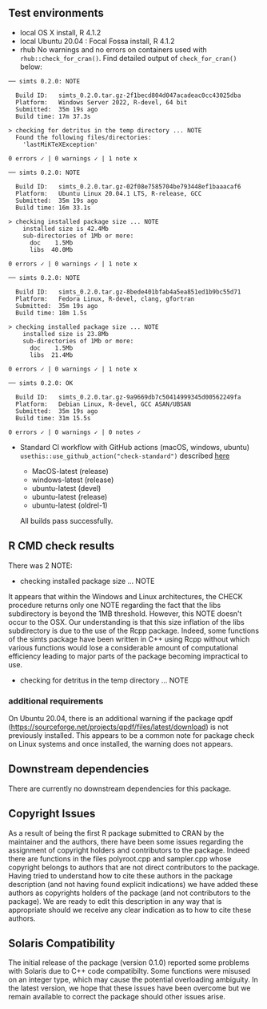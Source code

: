 ## Test environments 

* local OS X install, R 4.1.2
* local Ubuntu 20.04 : Focal Fossa install, R 4.1.2 
* rhub
  No warnings and no errors on containers used with `rhub::check_for_cran()`.
  Find detailed output of `check_for_cran()` below:

```
── simts 0.2.0: NOTE

  Build ID:   simts_0.2.0.tar.gz-2f1becd804d047acadeac0cc43025dba
  Platform:   Windows Server 2022, R-devel, 64 bit
  Submitted:  35m 19s ago
  Build time: 17m 37.3s

> checking for detritus in the temp directory ... NOTE
  Found the following files/directories:
    'lastMiKTeXException'

0 errors ✓ | 0 warnings ✓ | 1 note x

── simts 0.2.0: NOTE

  Build ID:   simts_0.2.0.tar.gz-02f08e7585704be793448ef1baaacaf6
  Platform:   Ubuntu Linux 20.04.1 LTS, R-release, GCC
  Submitted:  35m 19s ago
  Build time: 16m 33.1s

> checking installed package size ... NOTE
    installed size is 42.4Mb
    sub-directories of 1Mb or more:
      doc    1.5Mb
      libs  40.0Mb

0 errors ✓ | 0 warnings ✓ | 1 note x

── simts 0.2.0: NOTE

  Build ID:   simts_0.2.0.tar.gz-8bede401bfab4a5ea851ed1b9bc55d71
  Platform:   Fedora Linux, R-devel, clang, gfortran
  Submitted:  35m 19s ago
  Build time: 18m 1.5s

> checking installed package size ... NOTE
    installed size is 23.8Mb
    sub-directories of 1Mb or more:
      doc    1.5Mb
      libs  21.4Mb

0 errors ✓ | 0 warnings ✓ | 1 note x

── simts 0.2.0: OK

  Build ID:   simts_0.2.0.tar.gz-9a9669db7c50414999345d00562249fa
  Platform:   Debian Linux, R-devel, GCC ASAN/UBSAN
  Submitted:  35m 19s ago
  Build time: 31m 15.5s

0 errors ✓ | 0 warnings ✓ | 0 notes ✓

```

* Standard CI workflow with GitHub actions (macOS, windows, ubuntu) `usethis::use_github_action("check-standard")` described [here](https://github.com/r-lib/actions/tree/master/examples)
  - MacOS-latest (release)
  - windows-latest (release)
  - ubuntu-latest (devel)
  - ubuntu-latest (release)
  - ubuntu-latest (oldrel-1)
  
  All builds pass successfully.

## R CMD check results

There was 2 NOTE:

* checking installed package size ... NOTE
  
It appears that within the Windows and Linux architectures, the CHECK procedure returns only one NOTE regarding the fact that the libs subdirectory is beyond the 1MB threshold. However, this NOTE doesn't occur to the OSX. Our understanding is that this size inflation of the libs subdirectory is due to the use of the Rcpp package. Indeed, some functions of the simts package have been written in C++ using Rcpp without which various functions would lose a considerable amount of computational efficiency leading to major parts of the package becoming impractical to use.

* checking for detritus in the temp directory ... NOTE


### additional requirements

On Ubuntu 20.04, there is an additional warning if the package qpdf (https://sourceforge.net/projects/qpdf/files/latest/download) is not previously installed. This appears to be a common note for package check on Linux systems and once installed, the warning does not appears.


## Downstream dependencies

There are currently no downstream dependencies for this package.


## Copyright Issues

As a result of being the first R package submitted to CRAN by the maintainer and the authors, there have been some issues regarding the assignment of copyright holders and contributors to the package. Indeed there are functions in the files polyroot.cpp and sampler.cpp whose copyright belongs to authors that are not direct contributors to the package. Having tried to understand how to cite these authors in the package description (and not having found explicit indications) we have added these authors as copyrights holders of the package (and not contributors to the package). We are ready to edit this description in any way that is appropriate should we receive any clear indication as to how to cite these authors.

## Solaris Compatibility

The initial release of the package (version 0.1.0) reported some problems with Solaris due to C++ code compatibilty. Some functions were misused on an integer type, which may cause the potential overloading ambiguity. In the latest version, we hope that these issues have been overcome but we remain available to correct the package should other issues arise.
